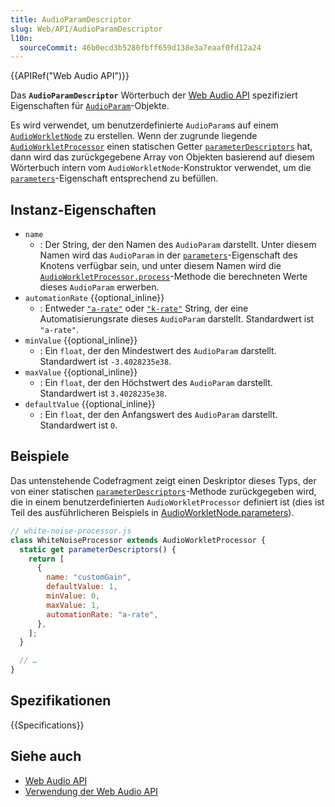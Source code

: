 ```yaml
---
title: AudioParamDescriptor
slug: Web/API/AudioParamDescriptor
l10n:
  sourceCommit: 46b0ecd3b5280fbff659d138e3a7eaaf0fd12a24
---
```


{{APIRef("Web Audio API")}}

Das **`AudioParamDescriptor`** Wörterbuch der [Web Audio API](/de/docs/Web/API/Web_Audio_API) spezifiziert Eigenschaften für [`AudioParam`](/de/docs/Web/API/AudioParam)-Objekte.

Es wird verwendet, um benutzerdefinierte `AudioParam`s auf einem [`AudioWorkletNode`](/de/docs/Web/API/AudioWorkletNode) zu erstellen. Wenn der zugrunde liegende [`AudioWorkletProcessor`](/de/docs/Web/API/AudioWorkletProcessor) einen statischen Getter [`parameterDescriptors`](/de/docs/Web/API/AudioWorkletProcessor/parameterDescriptors_static) hat, dann wird das zurückgegebene Array von Objekten basierend auf diesem Wörterbuch intern vom `AudioWorkletNode`-Konstruktor verwendet, um die [`parameters`](/de/docs/Web/API/AudioWorkletNode/parameters)-Eigenschaft entsprechend zu befüllen.

## Instanz-Eigenschaften

- `name`
  - : Der String, der den Namen des `AudioParam` darstellt. Unter diesem Namen wird das `AudioParam` in der [`parameters`](/de/docs/Web/API/AudioWorkletNode/parameters)-Eigenschaft des Knotens verfügbar sein, und unter diesem Namen wird die [`AudioWorkletProcessor.process`](/de/docs/Web/API/AudioWorkletProcessor/process)-Methode die berechneten Werte dieses `AudioParam` erwerben.
- `automationRate` {{optional_inline}}
  - : Entweder [`"a-rate"`](/de/docs/Web/API/AudioParam#a-rate) oder [`"k-rate"`](/de/docs/Web/API/AudioParam#k-rate) String, der eine Automatisierungsrate dieses `AudioParam` darstellt. Standardwert ist `"a-rate"`.
- `minValue` {{optional_inline}}
  - : Ein `float`, der den Mindestwert des `AudioParam` darstellt. Standardwert ist `-3.4028235e38`.
- `maxValue` {{optional_inline}}
  - : Ein `float`, der den Höchstwert des `AudioParam` darstellt. Standardwert ist `3.4028235e38`.
- `defaultValue` {{optional_inline}}
  - : Ein `float`, der den Anfangswert des `AudioParam` darstellt. Standardwert ist `0`.

## Beispiele

Das untenstehende Codefragment zeigt einen Deskriptor dieses Typs, der von einer statischen [`parameterDescriptors`](/de/docs/Web/API/AudioWorkletProcessor/parameterDescriptors_static)-Methode zurückgegeben wird, die in einem benutzerdefinierten `AudioWorkletProcessor` definiert ist (dies ist Teil des ausführlicheren Beispiels in [AudioWorkletNode.parameters](/de/docs/Web/API/AudioWorkletNode/parameters#examples)).

```js
// white-noise-processor.js
class WhiteNoiseProcessor extends AudioWorkletProcessor {
  static get parameterDescriptors() {
    return [
      {
        name: "customGain",
        defaultValue: 1,
        minValue: 0,
        maxValue: 1,
        automationRate: "a-rate",
      },
    ];
  }

  // …
}
```

## Spezifikationen

{{Specifications}}

## Siehe auch

- [Web Audio API](/de/docs/Web/API/Web_Audio_API)
- [Verwendung der Web Audio API](/de/docs/Web/API/Web_Audio_API/Using_Web_Audio_API)
